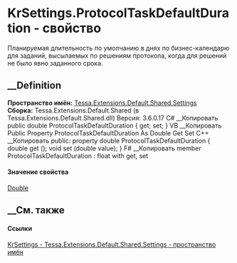 # KrSettings.ProtocolTaskDefaultDuration - свойство
Планируемая длительность по умолчанию в днях по бизнес-календарю для заданий,
высылаемых по решениям протокола, когда для решений не было явно заданного
срока.
## __Definition
 **Пространство имён:**
[Tessa.Extensions.Default.Shared.Settings](N_Tessa_Extensions_Default_Shared_Settings.htm)  
 **Сборка:** Tessa.Extensions.Default.Shared (в
Tessa.Extensions.Default.Shared.dll) Версия: 3.6.0.17
C# __Копировать
     public double ProtocolTaskDefaultDuration { get; set; }
VB __Копировать
     Public Property ProtocolTaskDefaultDuration As Double
    	Get
    	Set
C++ __Копировать
     public:
    property double ProtocolTaskDefaultDuration {
    	double get ();
    	void set (double value);
    }
F# __Копировать
     member ProtocolTaskDefaultDuration : float with get, set
#### Значение свойства
[Double](https://learn.microsoft.com/dotnet/api/system.double)
##  __См. также
#### Ссылки
[KrSettings - ](T_Tessa_Extensions_Default_Shared_Settings_KrSettings.htm)
[Tessa.Extensions.Default.Shared.Settings - пространство
имён](N_Tessa_Extensions_Default_Shared_Settings.htm)
